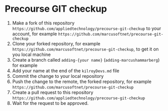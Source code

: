 # Precourse GIT checkup


1. Make a fork of this repository `https://github.com/appliedtechnology/precourse-git-checkup` to your account, for example `https://github.com/marcusoftnet/precourse-git-checkup`
1. Clone your forked repository, for example `https://github.com/marcusoftnet/precourse-git-checkup`, to get it on you local machine
1. Create a branch called `adding-{your name}` (`adding-marcushammarberg`) for example
1. Add your name at the end of the `kilroyDevs.md` file
1. Commit the change to your local repository
1. Push the change to the remote, the forked repository, for example `https://github.com/marcusoftnet/precourse-git-checkup`
1. Create a pull request to this repository `https://github.com/appliedtechnology/precourse-git-checkup`
1. Wait for the request to be approved.
